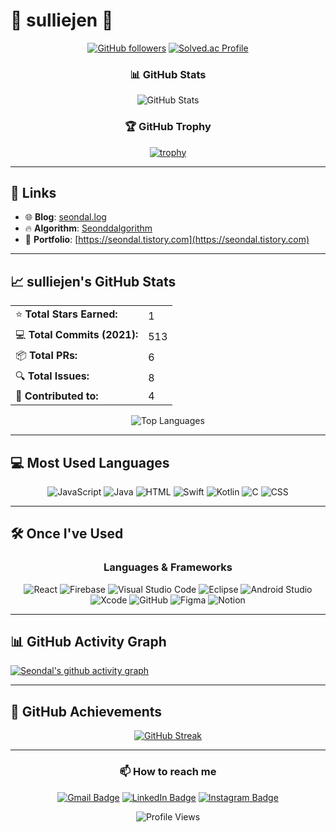 # 👋 sulliejen 👋

<div align="center">
  
[![GitHub followers](https://img.shields.io/github/followers/seondal?label=GitHub&style=social)](https://github.com/seondal)
[![Solved.ac Profile](http://mazassumnida.wtf/api/mini/generate_badge?boj=seondal)](https://solved.ac/seondal)

### 📊 GitHub Stats
<img src="https://github-readme-stats.vercel.app/api?username=seondal&show_icons=true&theme=radical&hide_border=true&bg_color=1a1b27&text_color=ffffff&icon_color=ff6b6b&title_color=ff6b6b" alt="GitHub Stats" />

### 🏆 GitHub Trophy
[![trophy](https://github-profile-trophy.vercel.app/?username=seondal&theme=radical&no-frame=true&no-bg=true&column=4)](https://github.com/ryo-ma/github-profile-trophy)

</div>

---

## 🔗 Links
- 🌐 **Blog**: [seondal.log](https://velog.io/@seondal)
- 🔥 **Algorithm**: [Seonddalgorithm](https://wikidocs.net/book/1234)
- 🌈 **Portfolio**: [https://seondal.tistory.com](https://seondal.tistory.com)

---

## 📈 sulliejen's GitHub Stats

<div align="center">
  <table>
    <tr>
      <td>⭐ <b>Total Stars Earned:</b></td>
      <td>1</td>
    </tr>
    <tr>
      <td>💻 <b>Total Commits (2021):</b></td>
      <td>513</td>
    </tr>
    <tr>
      <td>📦 <b>Total PRs:</b></td>
      <td>6</td>
    </tr>
    <tr>
      <td>🔍 <b>Total Issues:</b></td>
      <td>8</td>
    </tr>
    <tr>
      <td>🤝 <b>Contributed to:</b></td>
      <td>4</td>
    </tr>
  </table>
  
  <img src="https://github-readme-stats.vercel.app/api/top-langs/?username=seondal&layout=compact&theme=radical&hide_border=true&bg_color=1a1b27&text_color=ffffff&title_color=ff6b6b" alt="Top Languages" />
</div>

---

## 💻 Most Used Languages

<div align="center">
  
![JavaScript](https://img.shields.io/badge/JavaScript-38.29%25-yellow?style=flat-square&logo=javascript&logoColor=white)
![Java](https://img.shields.io/badge/Java-7.43%25-orange?style=flat-square&logo=java&logoColor=white)
![HTML](https://img.shields.io/badge/HTML-24.26%25-red?style=flat-square&logo=html5&logoColor=white)
![Swift](https://img.shields.io/badge/Swift-5.09%25-orange?style=flat-square&logo=swift&logoColor=white)
![Kotlin](https://img.shields.io/badge/Kotlin-11.97%25-purple?style=flat-square&logo=kotlin&logoColor=white)
![C](https://img.shields.io/badge/C-2.74%25-blue?style=flat-square&logo=c&logoColor=white)
![CSS](https://img.shields.io/badge/CSS-9.32%25-blue?style=flat-square&logo=css3&logoColor=white)

</div>

---

## 🛠️ Once I've Used

<div align="center">
  
### Languages & Frameworks
![React](https://img.shields.io/badge/React-61DAFB?style=flat-square&logo=react&logoColor=black)
![Firebase](https://img.shields.io/badge/Firebase-FFCA28?style=flat-square&logo=firebase&logoColor=black)
![Visual Studio Code](https://img.shields.io/badge/VS%20Code-007ACC?style=flat-square&logo=visual-studio-code&logoColor=white)
![Eclipse](https://img.shields.io/badge/Eclipse-2C2255?style=flat-square&logo=eclipse&logoColor=white)
![Android Studio](https://img.shields.io/badge/Android%20Studio-3DDC84?style=flat-square&logo=android-studio&logoColor=white)
![Xcode](https://img.shields.io/badge/Xcode-1575F9?style=flat-square&logo=xcode&logoColor=white)
![GitHub](https://img.shields.io/badge/GitHub-181717?style=flat-square&logo=github&logoColor=white)
![Figma](https://img.shields.io/badge/Figma-F24E1E?style=flat-square&logo=figma&logoColor=white)
![Notion](https://img.shields.io/badge/Notion-000000?style=flat-square&logo=notion&logoColor=white)

</div>

---

## 📊 GitHub Activity Graph

[![Seondal's github activity graph](https://github-readme-activity-graph.vercel.app/graph?username=seondal&theme=react-dark&hide_border=true&bg_color=1a1b27)](https://github.com/ashutosh00710/github-readme-activity-graph)

---

## 🏅 GitHub Achievements

<div align="center">
  
[![GitHub Streak](https://github-readme-streak-stats.herokuapp.com/?user=seondal&theme=radical&hide_border=true&background=1a1b27)](https://git.io/streak-stats)

</div>

---

<div align="center">
  
### 📫 How to reach me
  
[![Gmail Badge](https://img.shields.io/badge/Gmail-D14836?style=flat-square&logo=gmail&logoColor=white)](mailto:your.email@gmail.com)
[![LinkedIn Badge](https://img.shields.io/badge/LinkedIn-0077B5?style=flat-square&logo=linkedin&logoColor=white)](https://linkedin.com/in/seondal)
[![Instagram Badge](https://img.shields.io/badge/Instagram-E4405F?style=flat-square&logo=instagram&logoColor=white)](https://instagram.com/seondal)

</div>

<div align="center">
  
  ![Profile Views](https://komarev.com/ghpvc/?username=seondal&color=brightgreen)
  
</div>
